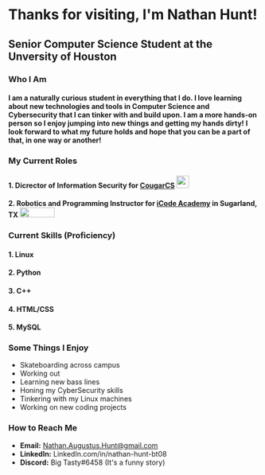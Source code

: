 # Thanks for visiting, I'm Nathan Hunt!

## Senior Computer Science Student at the Unversity of Houston

### Who I Am
#### I am a naturally curious student in everything that I do. I love learning about new technologies and tools in Computer Science and Cybersecurity that I can tinker with and build upon. I am a more hands-on person so I enjoy jumping into new things and getting my hands dirty! I look forward to what my future holds and hope that you can be a part of that, in one way or another!

### My Current Roles
#### 1. Dicrector of Information Security for <a href="https://cougarcs.com/">CougarCS</a> <img src="https://drive.google.com/uc?export=view&id=1MWGdmDQS7QuxeWGcInaMmqqAtGkOolIu" width = 25px height = 25px></img>
#### 2. Robotics and Programming Instructor for <a href="https://icodeschool.com/">iCode Academy</a> in Sugarland, TX <img src="https://icodeschool.com/wp-content/uploads/2021/03/iCode-Logo-Black.png" width = 70 height = 20></img>

### Current Skills (Proficiency)
#### 1. Linux
#### 2. Python
#### 3. C++
#### 4. HTML/CSS
#### 5. MySQL


### Some Things I Enjoy
- Skateboarding across campus
- Working out
- Learning new bass lines
- Honing my CyberSecurity skills
- Tinkering with my Linux machines
- Working on new coding projects


### How to Reach Me
- **Email:** Nathan.Augustus.Hunt@gmail.com
- **LinkedIn:** LinkedIn.com/in/nathan-hunt-bt08
- **Discord:** Big Tasty#6458 (It's a funny story)
